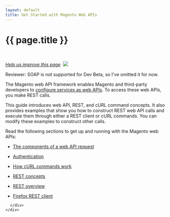 ```yaml
---
layout: default
title: Get Started with Magento Web APIs
---
```


<div class="container bs-docs-container">
  <div class="row">
    <div class="jumbotron">
      <h1 class="api1" id="api-services">{{ page.title }}</h1>
    </div>
    <div class="col-xs-3">
      <p>
        &nbsp;
      </p>
    </div>
    <div class="col-xs-9" role="main">
      <div class="bs-docs-section">
        <p><a href="{{ site.githuburl }}get-started-with-apis/bk-get-started-api.md" target="_blank"><em>Help us improve this page</em></a>&nbsp;
          <img src="{{ site.baseurl }}common/images/newWindow.gif" />
        </p>
        <p class="q">Reviewer: SOAP is not supported for Dev Beta, so I've omitted it for now.</p>
        <p>The Magento web API framework enables Magento and third-party developers to <a href="{{ site.gdeurl }}extension-dev-guide/service-contracts/service-to-web-service.html">configure services as web APIs</a>. To access these web APIs, you make REST calls.</p>
        <p>This guide introduces web API, REST, and cURL command concepts. It also provides examples that show you how to construct REST web API calls and execute them through either a REST client or cURL commands. You can modify these examples to construct other calls.</p>
        <p>Read the following sections to get up and running with the Magento web APIs:</p>
       <ul>

 <li>
    <p>
      <a href="{{ site.gdeurl }}get-started/web-api-components.html">The components of a web API request</a>
    </p>
  </li>
   <li>
    <p>
      <a href="{{ site.gdeurl }}get-started/authentication.html">Authentication</a>
    </p>
  </li>
    <li>
    <p><a href="{{ site.gdeurl }}get-started/curl.html">How cURL commands work</a></p>
  </li>
   <li>
    <p>
      <a href="{{ site.gdeurl }}get-started/rest-concepts.html">REST concepts</a>
    </p>
  </li>
  <li>
    <p>
      <a href="{{ site.gdeurl }}get-started/rest-overview.html">REST overview</a>
    </p>
  </li>
  <li>
    <p>
      <a href="{{ site.gdeurl }}get-started/rest-ff-rest-client.html">Firefox REST client</a>
    </p>
  </li>



  <!--
    <li>
       <p>
          <a href="{{ site.gdeurl }}get-started/soap/soap-web-api-calls.html">SOAP web API calls</a>
       </p>
    </li>
    -->
</ul>


<!--
 <a name="web-api-components"></a>
        <h2>The components of a web API request</h2>
        <p>Each Magento web API call contains of a combination of these components:</p>
        <table style="width:100%">
          <tr bgcolor="lightgray">
            <th>Call component</th>
            <th>Description</th>
          </tr>
          <tr>
            <td>
              <p>Authentication token</p>
            </td>
            <td>
              <p>A token proves that you are the owner of a Magento
                account.</p>
                <p>See <a href="#authentication">Authentication</a>.
              </p>
            </td>
          </tr>
          <tr>
            <td><p>Endpoint</p></td>
            <td><p>A URI that includes the server that handles your request, the resource name, and any template parameters.</p>
            <p>For example, <code>http://magento.ll/index.php//V1/customerGroups/:id</code>.</p>
            </td>
          </tr>
          <tr>
            <td><p>Call payload</p></td>
            <td><p>A set of input fields that you supply with the request.
          API operations have both
          <em>required</em> and
          <em>optional</em> inputs.
        </p>
            </td>
          </tr>
          <tr>
            <td><p>Call formats</p></td>
            <td><p>Magento supports REST calls. In addition, you can send JSON-formatted call
              payloads.</p>
            </td>
          </tr>
          <tr>
            <td><p>HTTP headers</p></td>
            <td><p>Headers specify authentication credentials, the call request and response formats,
              and other information.</p>
            </td>
          </tr>
          </tbody>
        </table>
        <a name="headers"></a>
        <h3>HTTP headers</h3>
        <p>Magento has many services and some require that you specify a set of HTTP headers
          in your calls. For example, the Adaptive Payments and Adaptive Accounts APIs require
          the following set of HTTP headers:
        </p>
        <table style="width:100%">
          <tr bgcolor="lightgray">
            <th>HTTP header</th>
            <th>Description</th>
            </tr>
            <tr>
              <td>
                <code>Authorization: Bearer</code>
              </td>
              <td>The authentication token.</td>
            </tr>
            <tr>
              <td>
                <code>Accept</code>
              </td>
              <td>The API password. This is one of the Authentication token assigned to your account.</td>
            </tr>
            <tr>
              <td><p>
                <code>Content-Type</code></p>
              </td>
              <td><p>Required for operations with a request body.</p>

<p>Specifies the format of the request body. The following example shows the syntax for the header, where format is either <code>json</code> or <code>xml</code>:</p>

<pre>Content-Type: application/format</pre></td>
            </tr>
        </table>
        <p>Be aware that different Magento APIs use different sets of HTTP headers (and some
          don't use any at all). Refer to the Developer documentation for the definitive list
          of HTTP headers for the Magento operation(s) you plan to use.
        </p>
       <a name="curl"></a>
        <h2>How cURL commands work</h2>
        <p>cURL is a command-line tool that lets you transmit and receive HTTP requests and
          responses from the command line or a shell script. It is available for Linux distributions,
          Mac OS X, and Windows.
        </p>
        <p>This guide shows you how to use cURL commands to make Magento web API calls. The cURL examples
          use the following command-line options:
        </p>
        <table style="width:100%">
          <tr bgcolor="lightgray">
            <th>Option</th>
            <th>Description</th>
          </tr>
          <tr>
            <td>
              <p>
                <code>-d</code>
              </p>
            </td>
            <td>
              <p>Sends the specified data in a POST request to the HTTP server.</p>
              <p>Use this option to send a JSON or XML request body to the server.</p>
            </td>
          </tr>
          <tr>
            <td>
              <p>
                <code>-H</code>
              </p>
            </td>
            <td>
              <p>Specifies an extra HTTP header in the request. You can specify any number of extra
                headers. Precede each header with the
                <code>-H</code>option.
              </p>
              <p>Common headers in Magento web API requests are:</p>
              <ul>
                <li>
                <p>
                    <code>Content-Type</code>. Required for operations with a request body.
                  </p>
                  <p>Specifies the format of the request body. Following is the syntax for the header
                    where
                    <code>format</code>is either
                    <code>json</code>or
                    <code>xml</code>.
                  </p>
                  <pre>Content-Type: application/format</pre>
                </li>
                <li>
                  <p>
                    <code>Authorization</code>. Required. Specifies the authentication token.
                  </p>
                </li>
                <li>
                  <p>
                    <code>Accept</code>. Optional.
                  </p>
                  <p>Specifies the format of the response body. Following is the syntax for the header
                    where
                    <code>format</code>is either
                    <code>json</code>or
                    <code>xml</code>. The default is
                    <code>json</code>.
                  </p>
                  <pre>Accept: application/format</pre>
                </li>
              </ul>
            </td>
          </tr>
          <tr>
            <td>
              <p>
                <code>-i</code>
              </p>
            </td>
            <td>
              <p>Includes the HTTP header in the output.</p>
            </td>
          </tr>
          <tr>
            <td>
              <p>
                <code>-s</code>
              </p>
            </td>
            <td>
              <p>Specifies silent or quiet mode, which makes cURL mute. No progress or error messages
                are shown.
              </p>
            </td>
          </tr>
          <tr>
            <td>
              <p>
                <code>-T</code>
              </p>
            </td>
            <td>
              <p>Transfers the specified local file to the remote URL.</p>
            </td>
          </tr>
          <tr>
            <td>
              <p>
                <code>-X</code>
              </p>
            </td>
            <td>
              <p>Specifies the request method to use when communicating with the HTTP server. The
                specified request method is used instead of the default GET method.
              </p>
            </td>
          </tr>
        </table>
        <p>For complete information about cURL, see
          <a href="http://curl.haxx.se/" target="_top">http://curl.haxx.se/</a>.
        </p>
        <h2>Putting a call together</h2>
        <p>To make a Magento API call, put together all the components of the call and execute the call.
       # Accessing Magento Objects Using REST

<p><a href="{{ site.githuburl }}guides/v1.0/get-started/rest-overview.md" target="_blank"><em>Help us improve this page</em></a>&nbsp;<img src="{{ site.baseurl }}common/images/newWindow.gif"/></p>

<h2 id="svcs_rest_rest-call">Basics of Making a REST Call</h2>

All service REST calls are specified by the service's `app/code/[Vendor]/[Module]/etc/webapi.xml`. Inputs and return values are defined in the respective service data objects and builders.

This topic discusses generally how to make a REST call; for step-by-step details, see <a href="{{ site.gdeurl }}get-started/rest-ff-rest-client.html">How-To&mdash;Using the Firefox REST Client to Create a Customer</a>.

To make a REST call for the Customer service:

<div id="accordion">
<h3>Step 1: Look up the call in webapi.xml</h3>
<div><p>This section discusses how to make an HTTP POST call to create a customer using the <code>createCustomer()</code> method.</p>
<ol><li>Open <a href="{{ site.mage2000url }}app/code/Magento/Customer/etc/webapi.xml" target="_blank">webapi.xml</a>.</li>
<li><p>Find the desired call; for example,</p>
<pre>
&lt;route url="/V1/customerAccounts" method="POST">
    &lt;service class="Magento\Customer\Service\V1\CustomerAccountServiceInterface" method="createCustomer"/>
    &lt;resources>
        &lt;resource ref="anonymous"/>
    &lt;/resources>
&lt;/route>
</pre></li></ol>
<p>The <code>route url</code> specifies the URI of the REST call. (Step 4 shows the entire URL.)</p>
<p>In this example, the URI is <code>POST /V1/customerAccounts</code></p>
<div class="bs-callout bs-callout-info" id="info">
  <img src="{{ site.baseurl }}common/images/icon_note.png" alt="note" align="left" width="40" />
<span class="glyphicon-class">
  <ul class="note"><li>Any value prefixed by a colon character is a required input.</li>
  <li>Some REST calls have no route; for these, use the Base URL only.</li></ul></span>
  </div>
</div>

<h3>Step 2: Find the service data object</h3>
<div>
<p>The service data object tells you what data to pass in to the REST API. The service data object is specified by the service interface method named by <code>service class</code> in <code>webapi.xml</code>.</p>
<p>Continuing the preceding example, the <code>createCustomer()</code> method on the <code>\Magento\Customer\Service\V1\CustomerAccountServiceInterface</code> specifies the data service object as follows:</p>
<script src="https://gist.github.com/xcomSteveJohnson/9775420.js"></script>
<p>In this case, the data service object is <a href="{{ site.mage2000url }}app/code/Magento/Customer/Service/V1/Data/CustomerDetails.php" target="_blank">\Magento\Customer\Service\V1\Data\CustomerDetails</a>.</p>
<div class="bs-callout bs-callout-info" id="info">
  <img src="{{ site.baseurl }}common/images/icon_note.png" alt="note" align="left" width="40" />
<span class="glyphicon-class">
  <p>To use <code>CustomerDetails</code> as a JSON or XML parameter in the POST call payload, you must specify it as follows: <code>customer_details</code>. In other words, the parameter name is all lowercase with camel case strings separated by an underscore character. To use it as JSON input, <code>customer_details</code> must specify a <a href="http://www.json.com/" target="_blank">JSON</a> object.</p></span>
  </div>

</div>

<h3>Step 3: Find getters on service data objects</h3>
<div>
<p>Getters on service data objects enable you to find what data is required to execute the action. Use them as follows:</p>
<ol><li>Find all the getters on the service data object and determine from the <code>@return</code> comments to which other service data objects they refer.</li>
<li>Locate those service data objects and getters on those objects.</li>
<li>Comments in the getters specify the data type for each object.</li></ol>
</div>

<h3>Step 4: Execute the REST call</h3>
<div>
<p>Now that you have the URL and the data, you can execute your REST call as follows:</p>
<ol><li>Create the REST URL as follows:
<ul><li>Start with <code>https://[your Magento host or IP]/[your Magento base install dir]//default</code></li>
<li>Append the REST URI you found in step 1.</li></ul>
</li>
<li>Pass an <a href="http://tools.ietf.org/html/rfc5849#section-3.4" target="_blank">OAuth 1.0a Authorization</a> header using <a href="http://tools.ietf.org/html/rfc5849#section-4.1" target="_blank">RSA-SHA1 encryption</a>.</li>
<li>Pass a <code>Content-Type: application/json</code> header.</code></li>
<li>Pass JSON or XML containing the data.</li></ol>
<p>For a step-by-step example, see <a href="{{ site.gdeurl }}get-started/rest-ff-rest-client.html">How-To&mdash;Using the Firefox REST Client to Create a Customer</a>.</p>
</div>
</div>
 -->


      </div>
    </div>
  </div>
</div>






